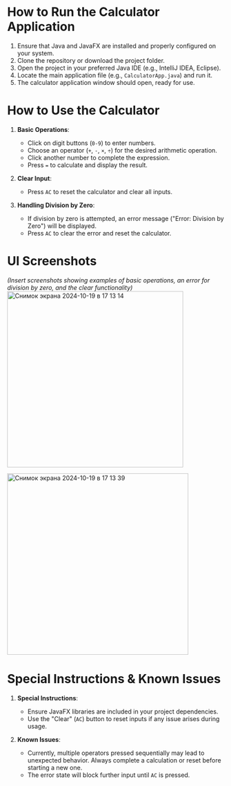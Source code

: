 # How to Run the Calculator Application

1. Ensure that Java and JavaFX are installed and properly configured on your system.
2. Clone the repository or download the project folder.
3. Open the project in your preferred Java IDE (e.g., IntelliJ IDEA, Eclipse).
4. Locate the main application file (e.g., `CalculatorApp.java`) and run it.
5. The calculator application window should open, ready for use.

# How to Use the Calculator

1. **Basic Operations**:
   - Click on digit buttons (`0-9`) to enter numbers.
   - Choose an operator (`+`, `-`, `×`, `÷`) for the desired arithmetic operation.
   - Click another number to complete the expression.
   - Press `=` to calculate and display the result.
   
2. **Clear Input**:
   - Press `AC` to reset the calculator and clear all inputs.

3. **Handling Division by Zero**:
   - If division by zero is attempted, an error message ("Error: Division by Zero") will be displayed.
   - Press `AC` to clear the error and reset the calculator.

# UI Screenshots
*(Insert screenshots showing examples of basic operations, an error for division by zero, and the clear functionality)*
<img width="408" alt="Снимок экрана 2024-10-19 в 17 13 14" src="https://github.com/user-attachments/assets/c3b07093-ccaf-40f7-83c6-eea001ffe443">

<img width="420" alt="Снимок экрана 2024-10-19 в 17 13 39" src="https://github.com/user-attachments/assets/29d2bdb1-2bb0-410f-a2b8-2093ceb5ac43">

# Special Instructions & Known Issues

1. **Special Instructions**:
   - Ensure JavaFX libraries are included in your project dependencies.
   - Use the "Clear" (`AC`) button to reset inputs if any issue arises during usage.

2. **Known Issues**:
   - Currently, multiple operators pressed sequentially may lead to unexpected behavior. 
     Always complete a calculation or reset before starting a new one.
   - The error state will block further input until `AC` is pressed.
